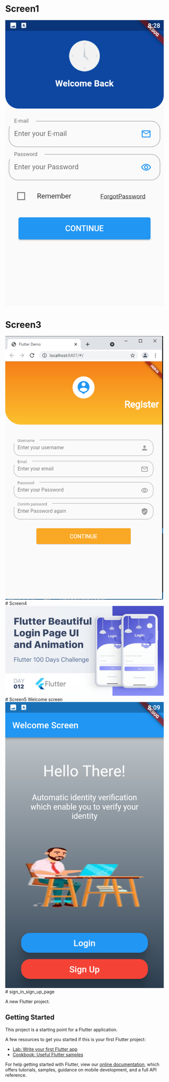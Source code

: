 # Screen1
<img src = "https://github.com/abdullahwaheed12/sign_in_sign_up_page/blob/master/lib/screen1/screen1_login.png">

# Screen3
<img src = "https://github.com/abdullahwaheed12/sign_in_sign_up_page/blob/master/lib/screen3/screen3.PNG">
# Screen4
<img src ="https://github.com/abdullahwaheed12/sign_in_sign_up_page/blob/master/lib/screen4/signInpage1.jpg">
# Screen5
Welcome screen
<img src ="https://github.com/abdullahwaheed12/sign_in_sign_up_page/blob/master/lib/screen5/scree5_hello.png">
# sign_in_sign_up_page

A new Flutter project.

## Getting Started

This project is a starting point for a Flutter application.

A few resources to get you started if this is your first Flutter project:

- [Lab: Write your first Flutter app](https://flutter.dev/docs/get-started/codelab)
- [Cookbook: Useful Flutter samples](https://flutter.dev/docs/cookbook)

For help getting started with Flutter, view our
[online documentation](https://flutter.dev/docs), which offers tutorials,
samples, guidance on mobile development, and a full API reference.
